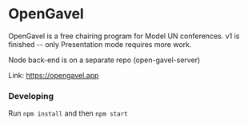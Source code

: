 # OpenGavel

OpenGavel is a free chairing program for Model UN conferences. v1 is finished -- only Presentation mode requires more work.

Node back-end is on a separate repo (open-gavel-server)

Link: https://opengavel.app

### Developing

Run `npm install` and then `npm start`
